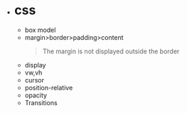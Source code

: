 * # css
    - box model
  - margin>border>padding>content
    >The margin is not displayed outside the border
  - display
  - vw,vh
  - cursor
  - position-relative
  - opacity
  - Transitions